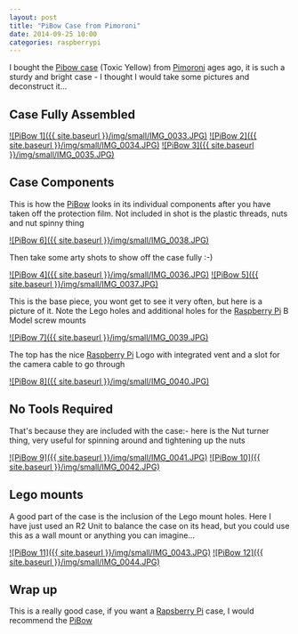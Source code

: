 ```yaml
---
layout: post
title: "PiBow Case from Pimoroni"
date: 2014-09-25 10:00
categories: raspberrypi
---
```


I bought the [Pibow case][Pibow] (Toxic Yellow) from [Pimoroni](http://shop.pimoroni.com/) ages ago, it is such a sturdy and bright case - I thought I would take some pictures and deconstruct it...

## Case Fully Assembled
<a href="{{ site.baseurl }}/img/IMG_0033.jpg">![PiBow 1]({{ site.baseurl }}/img/small/IMG_0033.JPG)</a>
<a href="{{ site.baseurl }}/img/IMG_0034.jpg">![PiBow 2]({{ site.baseurl }}/img/small/IMG_0034.JPG)</a>
<a href="{{ site.baseurl }}/img/IMG_0035.jpg">![PiBow 3]({{ site.baseurl }}/img/small/IMG_0035.JPG)</a>


## Case Components

This is how the [PiBow][PiBow] looks in its individual components after you have taken off the protection film. Not included in shot is the plastic threads, nuts and nut spinny thing

<a href="{{ site.baseurl }}/img/IMG_0038.jpg">![PiBow 6]({{ site.baseurl }}/img/small/IMG_0038.JPG)</a>

Then take some arty shots to show off the case fully :-)

<a href="{{ site.baseurl }}/img/IMG_0036.jpg">![PiBow 4]({{ site.baseurl }}/img/small/IMG_0036.JPG)</a> 
<a href="{{ site.baseurl }}/img/IMG_0037.jpg">![PiBow 5]({{ site.baseurl }}/img/small/IMG_0037.JPG)</a>


This is the base piece, you wont get to see it very often, but here is a picture of it. Note the Lego holes and additional holes for the [Raspberry Pi][rpi] B Model screw mounts

<a href="{{ site.baseurl }}/img/IMG_0039.jpg">![PiBow 7]({{ site.baseurl }}/img/small/IMG_0039.JPG)</a>

The top has the nice [Raspberry Pi][rpi] Logo with integrated vent and a slot for the camera cable to go through

<a href="{{ site.baseurl }}/img/IMG_0040.jpg">![PiBow 8]({{ site.baseurl }}/img/small/IMG_0040.JPG)</a>

## No Tools Required

That's because they are included with the case:- here is the Nut turner thing, very useful for spinning around and tightening up the nuts

<a href="{{ site.baseurl }}/img/IMG_0041.jpg">![PiBow 9]({{ site.baseurl }}/img/small/IMG_0041.JPG)</a>
<a href="{{ site.baseurl }}/img/IMG_0042.jpg">![PiBow 10]({{ site.baseurl }}/img/small/IMG_0042.JPG)</a>

## Lego mounts

A good part of the case is the inclusion of the Lego mount holes. Here I have just used an R2 Unit to balance the case on its head, but you could use this as a wall mount or anything you can imagine...

<a href="{{ site.baseurl }}/img/IMG_0043.jpg">![PiBow 11]({{ site.baseurl }}/img/small/IMG_0043.JPG)</a>
<a href="{{ site.baseurl }}/img/IMG_0044.jpg">![PiBow 12]({{ site.baseurl }}/img/small/IMG_0044.JPG)</a>

## Wrap up

This is a really good case, if you want a [Rapsberry Pi][rpi] case, I would recommend the [PiBow][pibow]















[Pibow]: http://shop.pimoroni.com/products/pibow-raspberry-pi-case
[rpi]: http://www.raspberrypi.org/